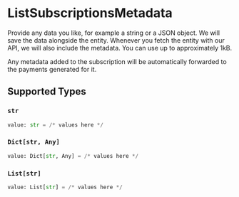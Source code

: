 # ListSubscriptionsMetadata

Provide any data you like, for example a string or a JSON object. We will save the data alongside the entity.
Whenever you fetch the entity with our API, we will also include the metadata. You can use up to approximately
1kB.

Any metadata added to the subscription will be automatically forwarded to the payments generated for it.


## Supported Types

### `str`

```python
value: str = /* values here */
```

### `Dict[str, Any]`

```python
value: Dict[str, Any] = /* values here */
```

### `List[str]`

```python
value: List[str] = /* values here */
```

